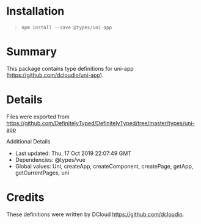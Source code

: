 # Installation
> `npm install --save @types/uni-app`

# Summary
This package contains type definitions for uni-app (https://github.com/dcloudio/uni-app).

# Details
Files were exported from https://github.com/DefinitelyTyped/DefinitelyTyped/tree/master/types/uni-app

Additional Details
 * Last updated: Thu, 17 Oct 2019 22:07:49 GMT
 * Dependencies: @types/vue
 * Global values: Uni, createApp, createComponent, createPage, getApp, getCurrentPages, uni

# Credits
These definitions were written by DCloud <https://github.com/dcloudio>.
